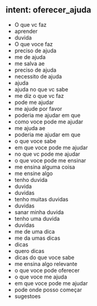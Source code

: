 ## intent: oferecer_ajuda

- O que vc faz
- aprender
- duvida
- O que voce faz
- preciso de ajuda
- me de ajuda
- me salva ae
- preciso de ajuda
- necessito de ajuda
- ajuda
- ajuda no que vc sabe
- me diz o que vc faz
- pode me ajudar
- me ajude por favor
- poderia me ajudar em que
- como voce pode me ajudar
- me ajuda ae
- poderia me ajudar em que
- o que voce sabe
- em que voce pode me ajudar
- no que vc pode me ajudar
- o que voce pode me ensinar
- me ensina alguma coisa
- me ensine algo
- tenho duvida
- duvida
- duvidas
- tenho muitas duvidas
- duvidas
- sanar minha duvida
- tenho uma duvida
- duvidas
- me de uma dica
- me da umas dicas
- dicas
- quero dicas
- dicas do que voce sabe
- me ensina algo relevante
- o que voce pode oferecer
- o que voce me ajuda
- em que voce pode me ajudar
- pode onde posso começar
- sugestoes
